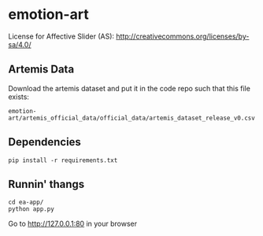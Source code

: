 # emotion-art

License for Affective Slider (AS): http://creativecommons.org/licenses/by-sa/4.0/ 
 
## Artemis Data

Download the artemis dataset and put it in the code repo such that this file exists:
```
emotion-art/artemis_official_data/official_data/artemis_dataset_release_v0.csv
```

## Dependencies
```
pip install -r requirements.txt
```

## Runnin' thangs

```
cd ea-app/
python app.py
```
Go to http://127.0.0.1:80 in your browser

